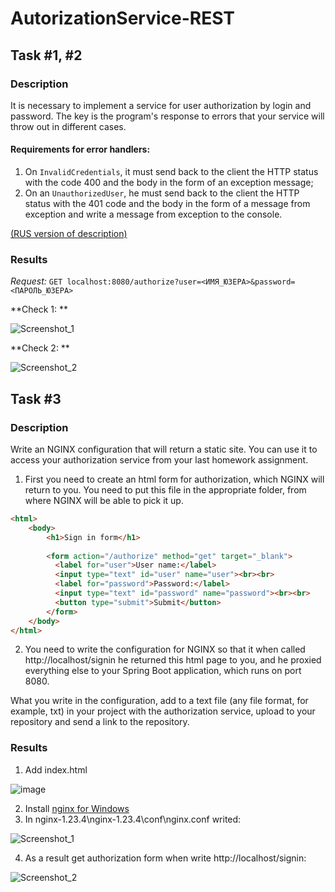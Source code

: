 # AutorizationService-REST

## Task #1, #2
### Description
It is necessary to implement a service for user authorization by login and password. The key is the program's response to errors that your service will throw out in 
different cases.


#### Requirements for error handlers:
1. On ```InvalidCredentials```, it must send back to the client the HTTP status with the code 400 and the body in the form of an exception message;
2. On an ```UnauthorizedUser```, he must send back to the client the HTTP status with the 401 code and the body in the form of a message from exception and write a
 message from exception to the console.
 
<a href="https://github.com/netology-code/jd-homeworks/tree/master/spring_boot_rest"> (RUS version of description)</a>
 
 ### Results
_Request:_ ```GET localhost:8080/authorize?user=<ИМЯ_ЮЗЕРА>&password=<ПАРОЛЬ_ЮЗЕРА>```

**Check 1: **

![Screenshot_1](https://user-images.githubusercontent.com/63547457/233495282-a3288b93-a093-4bb3-9f01-ffc5bbc60590.png)

**Check 2: **

![Screenshot_2](https://user-images.githubusercontent.com/63547457/233495349-435e2d56-3066-457f-9ee5-4e5e41813364.png)

## Task #3
### Description
Write an NGINX configuration that will return a static site. You can use it to access your authorization service from your last homework assignment.

1. First you need to create an html form for authorization, which NGINX will return to you. You need to put this file in the appropriate folder, from where NGINX will be able to pick it up.
```html
<html>
    <body>
        <h1>Sign in form</h1>
    
        <form action="/authorize" method="get" target="_blank">
          <label for="user">User name:</label>
          <input type="text" id="user" name="user"><br><br>
          <label for="password">Password:</label>
          <input type="text" id="password" name="password"><br><br>
          <button type="submit">Submit</button>
        </form>
    </body>
</html>
```
2. You need to write the configuration for NGINX so that it when called http://localhost/signin he returned this html page to you, and he proxied everything else to your Spring Boot application, which runs on port 8080.

What you write in the configuration, add to a text file (any file format, for example, txt) in your project with the authorization service, upload to your repository and send a link to the repository.

 ### Results
 1. Add index.html

![image](https://user-images.githubusercontent.com/63547457/233652316-4cd5007b-533a-47c8-87c8-36420c45ce19.png)

2. Install <a href="https://nginx.org/ru/docs/windows.html">nginx for Windows</a>
3. In nginx-1.23.4\nginx-1.23.4\conf\nginx.conf writed:


![Screenshot_1](https://user-images.githubusercontent.com/63547457/233652904-b5e72102-b10d-42c3-9968-58b57cb7ea9e.png)

4. As a result get authorization form when write http://localhost/signin:

![Screenshot_2](https://user-images.githubusercontent.com/63547457/233652995-f7938f8b-e086-4715-9dec-2bf612a35a22.png)
